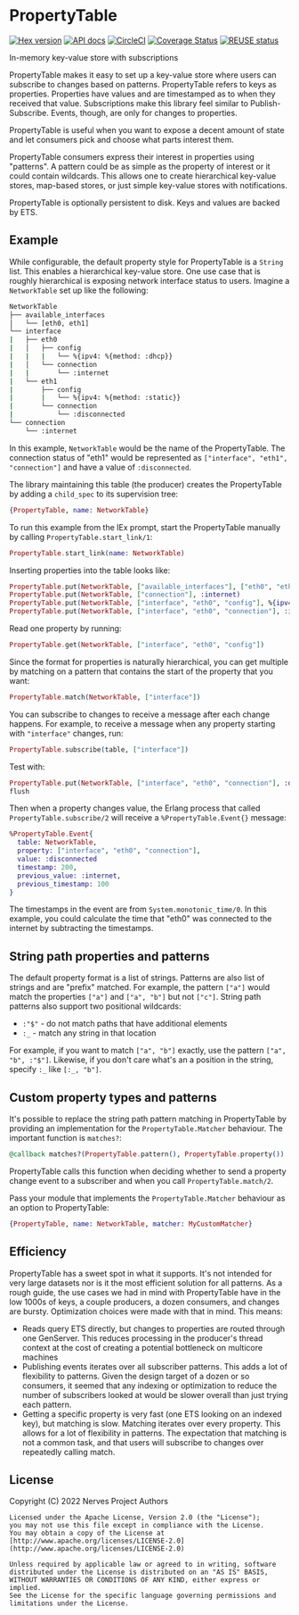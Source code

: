 # PropertyTable

[![Hex version](https://img.shields.io/hexpm/v/property_table.svg "Hex version")](https://hex.pm/packages/property_table)
[![API docs](https://img.shields.io/hexpm/v/property_table.svg?label=hexdocs "API docs")](https://hexdocs.pm/property_table/PropertyTable.html)
[![CircleCI](https://dl.circleci.com/status-badge/img/gh/nerves-project/property_table/tree/main.svg?style=svg)](https://dl.circleci.com/status-badge/redirect/gh/nerves-project/property_table/tree/main)
[![Coverage Status](https://coveralls.io/repos/github/nerves-project/property_table/badge.svg)](https://coveralls.io/github/nerves-project/property_table)
[![REUSE status](https://api.reuse.software/badge/github.com/nerves-project/property_table)](https://api.reuse.software/info/github.com/nerves-project/property_table)

<!-- MODULEDOC -->
In-memory key-value store with subscriptions

PropertyTable makes it easy to set up a key-value store where users can subscribe to changes based on patterns. PropertyTable refers to keys as
properties. Properties have values and are timestamped as to when they
received that value. Subscriptions make this library feel similar to Publish-Subscribe. Events, though, are only for changes to properties.

PropertyTable is useful when you want to expose a decent amount of state and
let consumers pick and choose what parts interest them.

PropertyTable consumers express their interest in properties using "patterns". A pattern could be as simple as the property of interest or it could contain
wildcards. This allows one to create hierarchical key-value stores, map-based
stores, or just simple key-value stores with notifications.

PropertyTable is optionally persistent to disk. Keys and values are backed by ETS.
<!-- MODULEDOC -->

## Example

While configurable, the default property style for PropertyTable is a `String` list. This enables a hierarchical key-value store. One use case that is
roughly hierarchical is exposing network interface status to users. Imagine
a `NetworkTable` set up like the following:

```sh
NetworkTable
├── available_interfaces
│   └── [eth0, eth1]
└── interface
|   ├── eth0
|   │   ├── config
|   |   |   └── %{ipv4: %{method: :dhcp}}
|   │   └── connection
|   |       └── :internet
|   └── eth1
|       ├── config
|       |   └── %{ipv4: %{method: :static}}
|       └── connection
|           └── :disconnected
└── connection
    └── :internet
```

In this example, `NetworkTable` would be the name of the PropertyTable. The
connection status of "eth1" would be represented as `["interface", "eth1",
"connection"]` and have a value of `:disconnected`.

The library maintaining this table (the producer) creates the PropertyTable by
adding a `child_spec` to its supervision tree:

```elixir
{PropertyTable, name: NetworkTable}
```

To run this example from the IEx prompt, start the PropertyTable manually by
calling `PropertyTable.start_link/1`:

```elixir
PropertyTable.start_link(name: NetworkTable)
```

Inserting properties into the table looks like:

```elixir
PropertyTable.put(NetworkTable, ["available_interfaces"], ["eth0", "eth1"])
PropertyTable.put(NetworkTable, ["connection"], :internet)
PropertyTable.put(NetworkTable, ["interface", "eth0", "config"], %{ipv4: %{method: :dhcp}})
PropertyTable.put(NetworkTable, ["interface", "eth0", "connection"], :internet)
```

Read one property by running:

```elixir
PropertyTable.get(NetworkTable, ["interface", "eth0", "config"])
```

Since the format for properties is naturally hierarchical, you can get multiple
by matching on a pattern that contains the start of the property that you want:

```elixir
PropertyTable.match(NetworkTable, ["interface"])
```

You can subscribe to changes to receive a message after each change
happens. For example, to receive a message when any property starting with
`"interface"` changes, run:

```elixir
PropertyTable.subscribe(table, ["interface"])
```

Test with:

```elixir
PropertyTable.put(NetworkTable, ["interface", "eth0", "connection"], :disconnected)
flush
```

Then when a property changes value, the Erlang process that called
`PropertyTable.subscribe/2` will receive a `%PropertyTable.Event{}` message:

```elixir
%PropertyTable.Event{
  table: NetworkTable,
  property: ["interface", "eth0", "connection"],
  value: :disconnected
  timestamp: 200,
  previous_value: :internet,
  previous_timestamp: 100
}
```

The timestamps in the event are from `System.monotonic_time/0`. In this example,
you could calculate the time that "eth0" was connected to the internet by
subtracting the timestamps.

## String path properties and patterns

The default property format is a list of strings. Patterns are also list of
strings and are "prefix" matched. For example, the pattern `["a"]` would match
the properties `["a"]` and `["a", "b"]` but not `["c"]`. String path patterns
also support two positional wildcards:

* `:"$"` - do not match paths that have additional elements
* `:_` - match any string in that location

For example, if you want to match `["a", "b"]` exactly, use the pattern `["a",
"b", :"$"]`. Likewise, if you don't care what's an a position in the string,
specify `:_` like `[:_, "b"]`.

## Custom property types and patterns

It's possible to replace the string path pattern matching in PropertyTable by
providing an implementation for the `PropertyTable.Matcher` behaviour. The
important function is `matches?`:

```elixir
@callback matches?(PropertyTable.pattern(), PropertyTable.property()) :: boolean()
```

PropertyTable calls this function when deciding whether to send a property
change event to a subscriber and when you call `PropertyTable.match/2`.

Pass your module that implements the `PropertyTable.Matcher` behaviour as an
option to PropertyTable:

```elixir
{PropertyTable, name: NetworkTable, matcher: MyCustomMatcher}
```

## Efficiency

PropertyTable has a sweet spot in what it supports. It's not intended for very
large datasets nor is it the most efficient solution for all patterns. As a
rough guide, the use cases we had in mind with PropertyTable have in the low
1000s of keys, a couple producers, a dozen consumers, and changes are bursty.
Optimization choices were made with that in mind. This means:

* Reads query ETS directly, but changes to properties are routed through one
  GenServer. This reduces processing in the producer's thread context at the
  cost of creating a potential bottleneck on multicore machines
* Publishing events iterates over all subscriber patterns. This adds a lot of
  flexibility to patterns. Given the design target of a dozen or so consumers,
  it seemed that any indexing or optimization to reduce the number of
  subscribers looked at would be slower overall than just trying each pattern.
* Getting a specific property is very fast (one ETS looking on an indexed key),
  but matching is slow. Matching iterates over every property. This allows for a
  lot of flexibility in patterns. The expectation that matching is not a common
  task, and that users will subscribe to changes over repeatedly calling match.

## License

Copyright (C) 2022 Nerves Project Authors

    Licensed under the Apache License, Version 2.0 (the "License");
    you may not use this file except in compliance with the License.
    You may obtain a copy of the License at [http://www.apache.org/licenses/LICENSE-2.0](http://www.apache.org/licenses/LICENSE-2.0)

    Unless required by applicable law or agreed to in writing, software
    distributed under the License is distributed on an "AS IS" BASIS,
    WITHOUT WARRANTIES OR CONDITIONS OF ANY KIND, either express or implied.
    See the License for the specific language governing permissions and
    limitations under the License.
